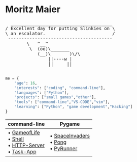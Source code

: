 <h1 font="Minecraft">Moritz Maier</h1>



<div align="left">
<pre>
  ______________________________________     
/ Excellent day for putting Slinkies on \    
\ an escalator.                         /    
 ---------------------------------------     
        \   ^__^                             
         \  (oo)\_______
            (__)\       )\/\
                ||----w |
                ||     ||
  
</pre>
</div>


```python
me = {
    "age": 16,
    "interests": ["coding", "command-line"],
    "languages": ["Python"],
    "projects": ["small games","other"],
    "tools": ["command-line","VS-CODE","vim"],
    "learning": ["Python", "game development","Hacking"]
}
```
| **command-line**                                                                                                                                                                                                                                                                                                                                                                                                                                                                                                                                                                                                                                                                                                                                                                                                                                                                                                                                                                                                                                                                                                                                                                                                                                                                                                                                                  | Pygame                                                                                                                                                                                                                                                                                                                                                                                                                                                                                                                                                                                                                                                                                                                                                                                                                                                                                                                                                                                                                                                                                                                                                                                                                                                                                                 |
| --------------------------------------------------------------------------------------------------------------------------------------------------------------------------------------------------------------------------------------------------------------------------------------------------------------------------------------------------------------------------------------------------------------------------------------------------------------------------------------------------------------------------------------------------------------------------------------------------------------------------------------------------------------------------------------------------------------------------------------------------------------------------------------------------------------------------------------------------------------------------------------------------------------------------------------------------------------------------------------------------------------------------------------------------------------------------------------------------------------------------------------------------------------------------------------------------------------------------------------------------------------------------------------------------------------------------------------------------------- | --------------------------------------------------------------------------------------------------------------------------------------------------------------------------------------------------------------------------------------------------------------------------------------------------------------------------------------------------------------------------------------------------------------------------------------------------------------------------------------------------------------------------------------------------------------------------------------------------------------------------------------------------------------------------------------------------------------------------------------------------------------------------------------------------------------------------------------------------------------------------------------------------------------------------------------------------------------------------------------------------------------------------------------------------------------------------------------------------------------------------------------------------------------------------------------------------------------------------------------------------------------------------------------------------------------------------------------------------------------------------------- |
| • [GameofLife](https://github.com/Moritz344/Game-of-Life) <br> • [Shell](https://github.com/Moritz344/Shell) <br> •  [HTTP-Server](https://github.com/Moritz344/HTTP-Server)<br> • [Task-App](https://github.com/Moritz344/Task-App) | •  [SpaceInvaders](https://github.com/Moritz344/SpaceInvader) <br>•  [Pong](https://github.com/Moritz344/Pong) <br> •      [PyRunner](https://github.com/Moritz344/PyRunner)|


<center>
